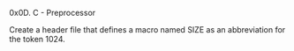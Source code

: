 0x0D. C - Preprocessor

Create a header file that defines a macro named SIZE as an abbreviation for the token 1024.
